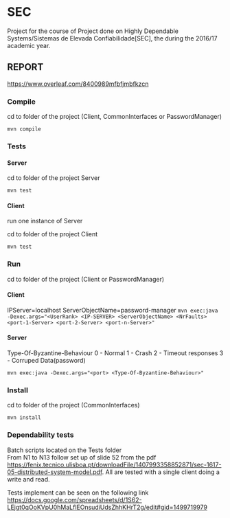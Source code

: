 # SEC
Project for the course of Project done on Highly Dependable Systems/Sistemas de Elevada Confiabilidade[SEC], the during the 2016/17 academic year.


## REPORT
https://www.overleaf.com/8400989mfbfjmbfkzcn

### Compile
cd to folder of the project (Client, CommonInterfaces or PasswordManager)

`mvn compile`


### Tests
#### Server
cd to folder of the project Server

`mvn test`

#### Client
run one instance of Server

cd to folder of the project Client

`mvn test`

### Run
cd to folder of the project (Client or PasswordManager)

#### Client
IPServer=localhost
ServerObjectName=password-manager
`mvn exec:java -Dexec.args="<UserRank> <IP-SERVER> <ServerObjectName> <NrFaults> <port-1-Server> <port-2-Server> <port-n-Server>"`

#### Server

Type-Of-Byzantine-Behaviour 
0 - Normal
1 - Crash
2 - Timeout responses
3 - Corruped Data(password)

`mvn exec:java -Dexec.args="<port> <Type-Of-Byzantine-Behaviour>"`

### Install
cd to folder of the project (CommonInterfaces)

`mvn install`

### Dependability tests
Batch scripts located on the Tests folder
<br />
From N1 to N13 follow set up of slide 52 from the pdf https://fenix.tecnico.ulisboa.pt/downloadFile/1407993358852871/sec-1617-05-distributed-system-model.pdf. All are tested with a single client doing a write and read.
<br />

Tests implement can be seen on the following link
 https://docs.google.com/spreadsheets/d/1S62-LEjgt0qOoKVpU0hMaLflEOnsudiUdsZhhKHrT2g/edit#gid=1499719979
